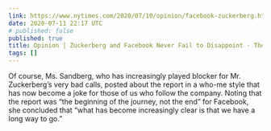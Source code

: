 ```yaml
---
link: https://www.nytimes.com/2020/07/10/opinion/facebook-zuckerberg.html
date: 2020-07-11 22:17 UTC
# published: false
published: true
title: Opinion | Zuckerberg and Facebook Never Fail to Disappoint - The New York Times
tags: []
---
```


Of course, Ms. Sandberg, who has increasingly played blocker for Mr. Zuckerberg’s very bad calls, posted about the report in a who-me style that has now become a joke for those of us who follow the company. Noting that the report was “the beginning of the journey, not the end” for Facebook, she concluded that “what has become increasingly clear is that we have a long way to go.”
